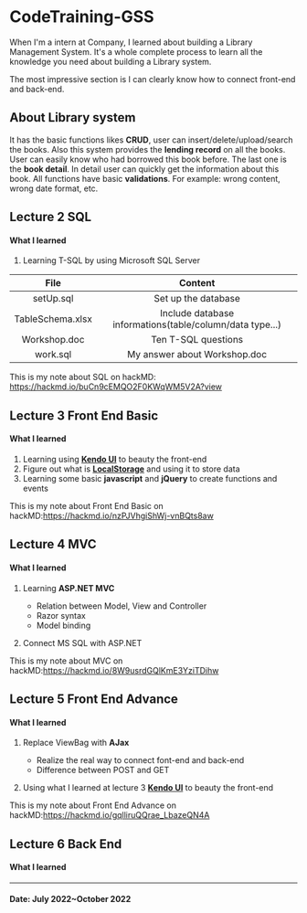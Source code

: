 # CodeTraining-GSS

When I'm a intern at Company, I learned about building a Library Management System. It's a whole complete process to learn all the knowledge you need about building a Library system. 

The most impressive section is I can clearly know how to connect front-end and back-end.

## About Library system

It has the basic functions likes **CRUD**, user can insert/delete/upload/search the books. Also this system provides the **lending record** on all the books. User can easily know who had borrowed this book before. The last one is the **book detail**. In detail user can quickly get the information about this book. All functions have basic **validations**. For example: wrong content, wrong date format, etc.

## Lecture 2 SQL

#### What I learned

1. Learning T-SQL by using Microsoft SQL Server

|       File       |                         Content                          |
| :--------------: | :------------------------------------------------------: |
|    setUp.sql     |                   Set up the database                    |
| TableSchema.xlsx | Include database informations(table/column/data type...) |
|   Workshop.doc   |                   Ten T-SQL questions                    |
|     work.sql     |               My answer about Workshop.doc               |

This is my note about SQL on hackMD: https://hackmd.io/buCn9cEMQO2F0KWqWM5V2A?view

## Lecture 3 Front End Basic

#### What I learned

1. Learning using **[Kendo UI](https://docs.telerik.com/kendo-ui/api/javascript/kendo)** to beauty the front-end 
2. Figure out what is **[LocalStorage](https://developer.mozilla.org/en-US/docs/Web/API/Window/localStorage)** and using it to store data
3. Learning some basic **javascript** and **jQuery** to create functions and events

This is my note about Front End Basic on hackMD:https://hackmd.io/nzPJVhgiShWj-vnBQts8aw

## Lecture 4 MVC

#### What I learned

1. Learning  **ASP.NET MVC**
   - Relation between Model, View and Controller
   - Razor syntax
   - Model binding

2. Connect MS SQL with ASP.NET

This is my note about MVC on hackMD:https://hackmd.io/8W9usrdGQlKmE3YziTDihw

## Lecture 5 Front End Advance

#### What I learned

1. Replace ViewBag with **AJax**
   - Realize the real way to connect font-end and back-end
   - Difference between POST and GET

2. Using what I learned at lecture 3  **[Kendo UI](https://docs.telerik.com/kendo-ui/api/javascript/kendo)** to beauty the front-end 

This is my note about Front End Advance on hackMD:https://hackmd.io/gqlliruQQrae_LbazeQN4A

## Lecture 6 Back End

#### What I learned



------

#### Date: July 2022~October 2022
